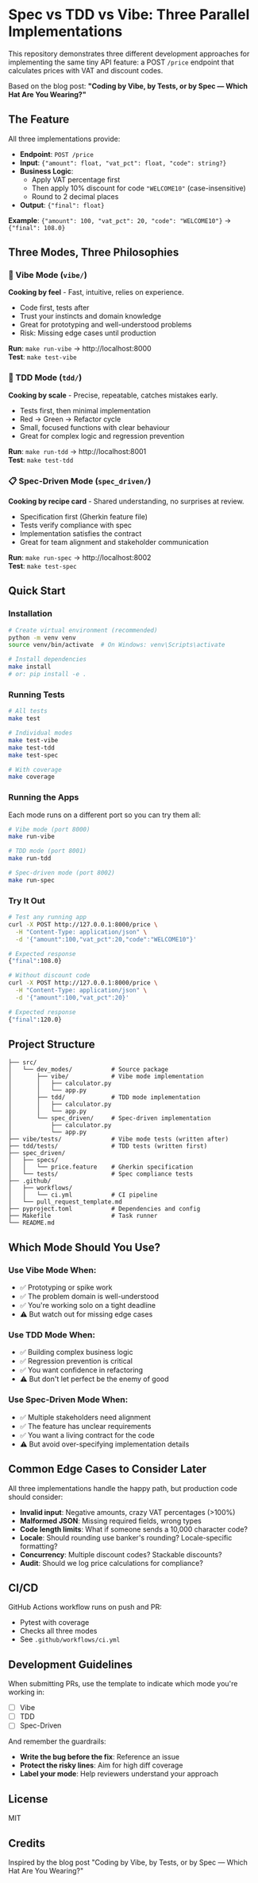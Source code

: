 # Spec vs TDD vs Vibe: Three Parallel Implementations

This repository demonstrates three different development approaches for implementing the same tiny API feature: a POST `/price` endpoint that calculates prices with VAT and discount codes.

Based on the blog post: **"Coding by Vibe, by Tests, or by Spec — Which Hat Are You Wearing?"**

## The Feature

All three implementations provide:
- **Endpoint**: `POST /price`
- **Input**: `{"amount": float, "vat_pct": float, "code": string?}`
- **Business Logic**:
  - Apply VAT percentage first
  - Then apply 10% discount for code `"WELCOME10"` (case-insensitive)
  - Round to 2 decimal places
- **Output**: `{"final": float}`

**Example**: `{"amount": 100, "vat_pct": 20, "code": "WELCOME10"}` → `{"final": 108.0}`

## Three Modes, Three Philosophies

### 🎸 Vibe Mode (`vibe/`)
**Cooking by feel** - Fast, intuitive, relies on experience.

- Code first, tests after
- Trust your instincts and domain knowledge
- Great for prototyping and well-understood problems
- Risk: Missing edge cases until production

**Run**: `make run-vibe` → http://localhost:8000  
**Test**: `make test-vibe`

### 🔬 TDD Mode (`tdd/`)
**Cooking by scale** - Precise, repeatable, catches mistakes early.

- Tests first, then minimal implementation
- Red → Green → Refactor cycle
- Small, focused functions with clear behaviour
- Great for complex logic and regression prevention

**Run**: `make run-tdd` → http://localhost:8001  
**Test**: `make test-tdd`

### 📋 Spec-Driven Mode (`spec_driven/`)
**Cooking by recipe card** - Shared understanding, no surprises at review.

- Specification first (Gherkin feature file)
- Tests verify compliance with spec
- Implementation satisfies the contract
- Great for team alignment and stakeholder communication

**Run**: `make run-spec` → http://localhost:8002  
**Test**: `make test-spec`

## Quick Start

### Installation

```bash
# Create virtual environment (recommended)
python -m venv venv
source venv/bin/activate  # On Windows: venv\Scripts\activate

# Install dependencies
make install
# or: pip install -e .
```

### Running Tests

```bash
# All tests
make test

# Individual modes
make test-vibe
make test-tdd
make test-spec

# With coverage
make coverage
```

### Running the Apps

Each mode runs on a different port so you can try them all:

```bash
# Vibe mode (port 8000)
make run-vibe

# TDD mode (port 8001)
make run-tdd

# Spec-driven mode (port 8002)
make run-spec
```

### Try It Out

```bash
# Test any running app
curl -X POST http://127.0.0.1:8000/price \
  -H "Content-Type: application/json" \
  -d '{"amount":100,"vat_pct":20,"code":"WELCOME10"}'

# Expected response
{"final":108.0}

# Without discount code
curl -X POST http://127.0.0.1:8000/price \
  -H "Content-Type: application/json" \
  -d '{"amount":100,"vat_pct":20}'

# Expected response
{"final":120.0}
```

## Project Structure

```
├── src/
│   └── dev_modes/           # Source package
│       ├── vibe/            # Vibe mode implementation
│       │   ├── calculator.py
│       │   └── app.py
│       ├── tdd/             # TDD mode implementation
│       │   ├── calculator.py
│       │   └── app.py
│       └── spec_driven/     # Spec-driven implementation
│           ├── calculator.py
│           └── app.py
├── vibe/tests/              # Vibe mode tests (written after)
├── tdd/tests/               # TDD tests (written first)
├── spec_driven/
│   ├── specs/
│   │   └── price.feature    # Gherkin specification
│   └── tests/               # Spec compliance tests
├── .github/
│   ├── workflows/
│   │   └── ci.yml           # CI pipeline
│   └── pull_request_template.md
├── pyproject.toml           # Dependencies and config
├── Makefile                 # Task runner
└── README.md
```

## Which Mode Should You Use?

### Use Vibe Mode When:
- ✅ Prototyping or spike work
- ✅ The problem domain is well-understood
- ✅ You're working solo on a tight deadline
- ⚠️  But watch out for missing edge cases

### Use TDD Mode When:
- ✅ Building complex business logic
- ✅ Regression prevention is critical
- ✅ You want confidence in refactoring
- ⚠️  But don't let perfect be the enemy of good

### Use Spec-Driven Mode When:
- ✅ Multiple stakeholders need alignment
- ✅ The feature has unclear requirements
- ✅ You want a living contract for the code
- ⚠️  But avoid over-specifying implementation details

## Common Edge Cases to Consider Later

All three implementations handle the happy path, but production code should consider:

- **Invalid input**: Negative amounts, crazy VAT percentages (>100%)
- **Malformed JSON**: Missing required fields, wrong types
- **Code length limits**: What if someone sends a 10,000 character code?
- **Locale**: Should rounding use banker's rounding? Locale-specific formatting?
- **Concurrency**: Multiple discount codes? Stackable discounts?
- **Audit**: Should we log price calculations for compliance?

## CI/CD

GitHub Actions workflow runs on push and PR:
- Pytest with coverage
- Checks all three modes
- See `.github/workflows/ci.yml`

## Development Guidelines

When submitting PRs, use the template to indicate which mode you're working in:
- [ ] Vibe
- [ ] TDD  
- [ ] Spec-Driven

And remember the guardrails:
- **Write the bug before the fix**: Reference an issue
- **Protect the risky lines**: Aim for high diff coverage
- **Label your mode**: Help reviewers understand your approach

## License

MIT

## Credits

Inspired by the blog post "Coding by Vibe, by Tests, or by Spec — Which Hat Are You Wearing?"

